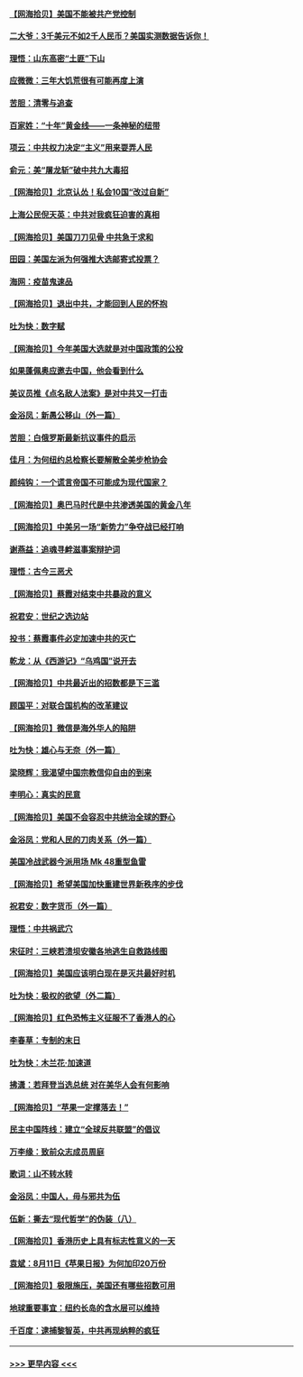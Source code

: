#### [【网海拾贝】美国不能被共产党控制](../pages/nsc993/n12360271.md?t=08271702) 
#### [二大爷：3千美元不如2千人民币？美国实测数据告诉你！](../pages/nsc993/n12358563.md?t=08271702) 
#### [理悟：山东高密“土匪”下山](../pages/nsc993/n12358535.md?t=08271702) 
#### [应微微：三年大饥荒很有可能再度上演](../pages/nsc993/n12358523.md?t=08271702) 
#### [苦胆：清零与追查](../pages/nsc993/n12358501.md?t=08271702) 
#### [百家姓：“十年”黄金线——一条神秘的纽带](../pages/nsc993/n12358319.md?t=08271702) 
#### [项云：中共权力决定“主义”用来耍弄人民](../pages/nsc993/n12358172.md?t=08271702) 
#### [俞元：美“屠龙斩”破中共九大毒招](../pages/nsc993/n12357822.md?t=08271702) 
#### [【网海拾贝】北京认怂！私会10国“改过自新”](../pages/nsc993/n12357784.md?t=08271702) 
#### [上海公民倪天英：中共对我疯狂迫害的真相](../pages/nsc993/n12356341.md?t=08271702) 
#### [【网海拾贝】美国刀刀见骨 中共急于求和](../pages/nsc993/n12355511.md?t=08271702) 
#### [田园：美国左派为何强推大选邮寄式投票？](../pages/nsc993/n12352963.md?t=08271702) 
#### [海网：疫苗鬼速品](../pages/nsc993/n12354438.md?t=08271702) 
#### [【网海拾贝】退出中共，才能回到人民的怀抱](../pages/nsc993/n12352634.md?t=08271702) 
#### [吐为快：数字赋](../pages/nsc993/n12352317.md?t=08271702) 
#### [【网海拾贝】今年美国大选就是对中国政策的公投](../pages/nsc993/n12350973.md?t=08271702) 
#### [如果蓬佩奥应邀去中国，他会看到什么](../pages/nsc993/n12350945.md?t=08271702) 
#### [美议员推《点名敌人法案》是对中共又一打击](../pages/nsc993/n12350765.md?t=08271702) 
#### [金浴凤：新愚公移山（外一篇）](../pages/nsc993/n12350253.md?t=08271702) 
#### [苦胆：白俄罗斯最新抗议事件的启示](../pages/nsc993/n12349989.md?t=08271702) 
#### [佳月：为何纽约总检察长要解散全美步枪协会](../pages/nsc993/n12349939.md?t=08271702) 
#### [颜纯钩：一个谎言帝国不可能成为现代国家？](../pages/nsc993/n12349898.md?t=08271702) 
#### [【网海拾贝】奥巴马时代是中共渗透美国的黄金八年](../pages/nsc993/n12349284.md?t=08271702) 
#### [【网海拾贝】中美另一场“新势力”争夺战已经打响](../pages/nsc993/n12346998.md?t=08271702) 
#### [谢燕益：追魂寻衅滋事案辩护词](../pages/nsc993/n12346892.md?t=08271702) 
#### [理悟：古今三恶犬](../pages/nsc993/n12345190.md?t=08271702) 
#### [【网海拾贝】蔡霞对结束中共暴政的意义](../pages/nsc993/n12344263.md?t=08271702) 
#### [祝君安：世纪之选边站](../pages/nsc993/n12342382.md?t=08271702) 
#### [投书：蔡霞事件必定加速中共的灭亡](../pages/nsc993/n12341881.md?t=08271702) 
#### [乾龙：从《西游记》“乌鸡国”说开去](../pages/nsc993/n12341690.md?t=08271702) 
#### [【网海拾贝】中共最近出的招数都是下三滥](../pages/nsc993/n12341593.md?t=08271702) 
#### [顾国平：对联合国机构的改革建议](../pages/nsc993/n12339928.md?t=08271702) 
#### [【网海拾贝】微信是海外华人的陷阱](../pages/nsc993/n12338868.md?t=08271702) 
#### [吐为快：雄心与无奈（外一篇）](../pages/nsc993/n12338132.md?t=08271702) 
#### [梁晓辉：我渴望中国宗教信仰自由的到来](../pages/nsc993/n12336657.md?t=08271702) 
#### [李明心：真实的民意](../pages/nsc993/n12336089.md?t=08271702) 
#### [【网海拾贝】美国不会容忍中共统治全球的野心](../pages/nsc993/n12336063.md?t=08271702) 
#### [金浴凤：党和人民的刀肉关系（外一篇）](../pages/nsc993/n12335834.md?t=08271702) 
#### [美国冷战武器今派用场 Mk 48重型鱼雷](../pages/nsc993/n12335354.md?t=08271702) 
#### [【网海拾贝】希望美国加快重建世界新秩序的步伐](../pages/nsc993/n12334224.md?t=08271702) 
#### [祝君安：数字货币（外一篇）](../pages/nsc993/n12334186.md?t=08271702) 
#### [理悟：中共祸武穴](../pages/nsc993/n12333962.md?t=08271702) 
#### [宋征时：三峡若溃坝安徽各地逃生自救路线图](../pages/nsc993/n12332450.md?t=08271702) 
#### [【网海拾贝】美国应该明白现在是灭共最好时机](../pages/nsc993/n12332313.md?t=08271702) 
#### [吐为快：极权的欲望（外二篇）](../pages/nsc993/n12332089.md?t=08271702) 
#### [【网海拾贝】红色恐怖主义征服不了香港人的心](../pages/nsc993/n12329296.md?t=08271702) 
#### [李春草：专制的末日](../pages/nsc993/n12329079.md?t=08271702) 
#### [吐为快：木兰花‧加速道](../pages/nsc993/n12327366.md?t=08271702) 
#### [拂潇：若拜登当选总统 对在美华人会有何影响](../pages/nsc993/n12295996.md?t=08271702) 
#### [【网海拾贝】“苹果一定撑落去！”](../pages/nsc993/n12326784.md?t=08271702) 
#### [民主中国阵线：建立“全球反共联盟”的倡议](../pages/nsc993/n12324177.md?t=08271702) 
#### [万李缘：致前众志成员周庭](../pages/nsc993/n12324635.md?t=08271702) 
#### [歌词：山不转水转](../pages/nsc993/n12324599.md?t=08271702) 
#### [金浴凤：中国人，毋与邪共为伍](../pages/nsc993/n12324257.md?t=08271702) 
#### [伍新：撕去“现代哲学”的伪装（八）](../pages/nsc993/n12324188.md?t=08271702) 
#### [【网海拾贝】香港历史上具有标志性意义的一天](../pages/nsc993/n12324021.md?t=08271702) 
#### [袁斌：8月11日《苹果日报》为何加印20万份](../pages/nsc993/n12323955.md?t=08271702) 
#### [【网海拾贝】极限施压，美国还有哪些招数可用](../pages/nsc993/n12322512.md?t=08271702) 
#### [地球重要事宜：纽约长岛的含水层可以维持](../pages/nsc993/n12321844.md?t=08271702) 
#### [千百度：逮捕黎智英，中共再现纳粹的疯狂](../pages/nsc993/n12321777.md?t=08271702) 

----
#### [ >>> 更早内容 <<< ](../indexes/nsc993-earlier.md)

